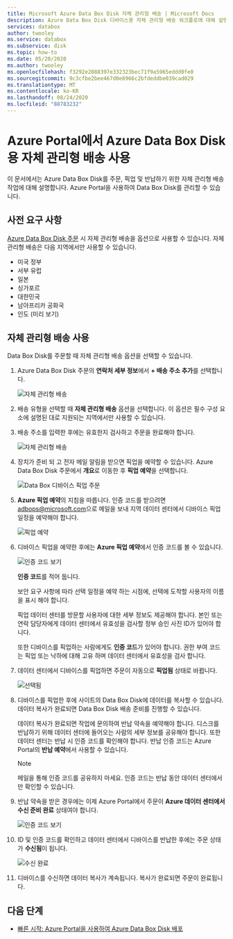 ```yaml
---
title: Microsoft Azure Data Box Disk 자체 관리형 배송 | Microsoft Docs
description: Azure Data Box Disk 디바이스용 자체 관리형 배송 워크플로에 대해 설명합니다.
services: databox
author: twooley
ms.service: databox
ms.subservice: disk
ms.topic: how-to
ms.date: 05/20/2020
ms.author: twooley
ms.openlocfilehash: f3292e2088397e332323bec71f9a5965eddd0fe0
ms.sourcegitcommit: 9c3cfbe2bee467d0e6966c2bfdeddbe039cad029
ms.translationtype: MT
ms.contentlocale: ko-KR
ms.lasthandoff: 08/24/2020
ms.locfileid: "88783232"
---
```

# <a name="use-self-managed-shipping-for-azure-data-box-disk-in-the-azure-portal"></a>Azure Portal에서 Azure Data Box Disk용 자체 관리형 배송 사용

이 문서에서는 Azure Data Box Disk를 주문, 픽업 및 반납하기 위한 자체 관리형 배송 작업에 대해 설명합니다. Azure Portal을 사용하여 Data Box Disk를 관리할 수 있습니다.

## <a name="prerequisites"></a>사전 요구 사항

[Azure Data Box Disk 주문](data-box-disk-deploy-ordered.md) 시 자체 관리형 배송을 옵션으로 사용할 수 있습니다. 자체 관리형 배송은 다음 지역에서만 사용할 수 있습니다.

* 미국 정부
* 서부 유럽
* 일본
* 싱가포르
* 대한민국
* 남아프리카 공화국
* 인도 (미리 보기)

## <a name="use-self-managed-shipping"></a>자체 관리형 배송 사용

Data Box Disk를 주문할 때 자체 관리형 배송 옵션을 선택할 수 있습니다.

1. Azure Data Box Disk 주문의 **연락처 세부 정보**에서 **+ 배송 주소 추가**를 선택합니다.

   ![자체 관리형 배송](media\data-box-portal-customer-managed-shipping\choose-self-managed-shipping-1.png)

2. 배송 유형을 선택할 때 **자체 관리형 배송** 옵션을 선택합니다. 이 옵션은 필수 구성 요소에 설명된 대로 지원되는 지역에서만 사용할 수 있습니다.

3. 배송 주소를 입력한 후에는 유효한지 검사하고 주문을 완료해야 합니다.

   ![자체 관리형 배송](media\data-box-portal-customer-managed-shipping\choose-self-managed-shipping-2.png)

4. 장치가 준비 되 고 전자 메일 알림을 받으면 픽업을 예약할 수 있습니다. Azure Data Box Disk 주문에서 **개요**로 이동한 후 **픽업 예약**을 선택합니다.

   ![Data Box 디바이스 픽업 주문](media\data-box-disk-portal-customer-managed-shipping\data-box-disk-user-pickup-01b.png)

5. **Azure 픽업 예약**의 지침을 따릅니다. 인증 코드를 받으려면 [adbops@microsoft.com](mailto:adbops@microsoft.com)으로 메일을 보내 지역 데이터 센터에서 디바이스 픽업 일정을 예약해야 합니다.

   ![픽업 예약](media\data-box-disk-portal-customer-managed-shipping\data-box-disk-user-pickup-02c.png)

6. 디바이스 픽업을 예약한 후에는 **Azure 픽업 예약**에서 인증 코드를 볼 수 있습니다.

   ![인증 코드 보기](media\data-box-disk-portal-customer-managed-shipping\data-box-disk-authcode-01b.png)

   **인증 코드**를 적어 둡니다.

   보안 요구 사항에 따라 선택 일정을 예약 하는 시점에, 선택에 도착할 사용자의 이름을 표시 해야 합니다.

   픽업 데이터 센터를 방문할 사용자에 대한 세부 정보도 제공해야 합니다. 본인 또는 연락 담당자에게 데이터 센터에서 유효성을 검사할 정부 승인 사진 ID가 있어야 합니다.

   또한 디바이스를 픽업하는 사람에게도 **인증 코드**가 있어야 합니다. 권한 부여 코드는 픽업 또는 낙하에 대해 고유 하며 데이터 센터에서 유효성을 검사 합니다.

7. 데이터 센터에서 디바이스를 픽업하면 주문이 자동으로 **픽업됨** 상태로 바뀝니다.

   ![선택됨](media\data-box-disk-portal-customer-managed-shipping\data-box-disk-ready-disk-01b.png)

8. 디바이스를 픽업한 후에 사이트의 Data Box Disk에 데이터를 복사할 수 있습니다. 데이터 복사가 완료되면 Data Box Disk 배송 준비를 진행할 수 있습니다.

   데이터 복사가 완료되면 작업에 문의하여 반납 약속을 예약해야 합니다. 디스크를 반납하기 위해 데이터 센터에 들어오는 사람의 세부 정보를 공유해야 합니다. 또한 데이터 센터는 반납 시 인증 코드를 확인해야 합니다. 반납 인증 코드는 Azure Portal의 **반납 예약**에서 사용할 수 있습니다.

   > [!NOTE]
   > 메일을 통해 인증 코드를 공유하지 마세요. 인증 코드는 반납 동안 데이터 센터에서만 확인할 수 있습니다.

9. 반납 약속을 받은 경우에는 이제 Azure Portal에서 주문이 **Azure 데이터 센터에서 수신 준비 완료** 상태여야 합니다.

   ![인증 코드 보기](media\data-box-disk-portal-customer-managed-shipping\data-box-disk-authcode-dropoff-02b.png)

10. ID 및 인증 코드를 확인하고 데이터 센터에서 디바이스를 반납한 후에는 주문 상태가 **수신됨**이 됩니다.

    ![수신 완료](media\data-box-disk-portal-customer-managed-shipping\data-box-disk-received-01a.png)

11. 디바이스를 수신하면 데이터 복사가 계속됩니다. 복사가 완료되면 주문이 완료됩니다.

## <a name="next-steps"></a>다음 단계

* [빠른 시작: Azure Portal을 사용하여 Azure Data Box Disk 배포](data-box-disk-quickstart-portal.md)
